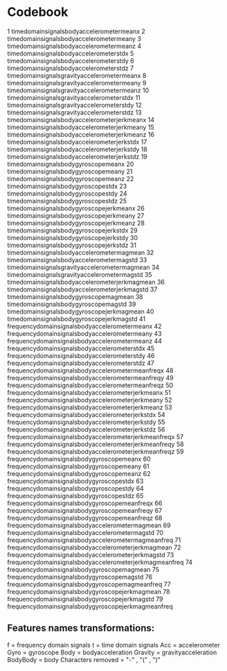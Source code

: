 # Codebook
1 timedomainsignalsbodyaccelerometermeanx
2 timedomainsignalsbodyaccelerometermeany
3 timedomainsignalsbodyaccelerometermeanz
4 timedomainsignalsbodyaccelerometerstdx
5 timedomainsignalsbodyaccelerometerstdy
6 timedomainsignalsbodyaccelerometerstdz
7 timedomainsignalsgravityaccelerometermeanx
8 timedomainsignalsgravityaccelerometermeany
9 timedomainsignalsgravityaccelerometermeanz
10 timedomainsignalsgravityaccelerometerstdx
11 timedomainsignalsgravityaccelerometerstdy
12 timedomainsignalsgravityaccelerometerstdz
13 timedomainsignalsbodyaccelerometerjerkmeanx
14 timedomainsignalsbodyaccelerometerjerkmeany
15 timedomainsignalsbodyaccelerometerjerkmeanz
16 timedomainsignalsbodyaccelerometerjerkstdx
17 timedomainsignalsbodyaccelerometerjerkstdy
18 timedomainsignalsbodyaccelerometerjerkstdz
19 timedomainsignalsbodygyroscopemeanx
20 timedomainsignalsbodygyroscopemeany
21 timedomainsignalsbodygyroscopemeanz
22 timedomainsignalsbodygyroscopestdx
23 timedomainsignalsbodygyroscopestdy
24 timedomainsignalsbodygyroscopestdz
25 timedomainsignalsbodygyroscopejerkmeanx
26 timedomainsignalsbodygyroscopejerkmeany
27 timedomainsignalsbodygyroscopejerkmeanz
28 timedomainsignalsbodygyroscopejerkstdx
29 timedomainsignalsbodygyroscopejerkstdy
30 timedomainsignalsbodygyroscopejerkstdz
31 timedomainsignalsbodyaccelerometermagmean
32 timedomainsignalsbodyaccelerometermagstd
33 timedomainsignalsgravityaccelerometermagmean
34 timedomainsignalsgravityaccelerometermagstd
35 timedomainsignalsbodyaccelerometerjerkmagmean
36 timedomainsignalsbodyaccelerometerjerkmagstd
37 timedomainsignalsbodygyroscopemagmean
38 timedomainsignalsbodygyroscopemagstd
39 timedomainsignalsbodygyroscopejerkmagmean
40 timedomainsignalsbodygyroscopejerkmagstd
41 frequencydomainsignalsbodyaccelerometermeanx
42 frequencydomainsignalsbodyaccelerometermeany
43 frequencydomainsignalsbodyaccelerometermeanz
44 frequencydomainsignalsbodyaccelerometerstdx
45 frequencydomainsignalsbodyaccelerometerstdy
46 frequencydomainsignalsbodyaccelerometerstdz
47 frequencydomainsignalsbodyaccelerometermeanfreqx
48 frequencydomainsignalsbodyaccelerometermeanfreqy
49 frequencydomainsignalsbodyaccelerometermeanfreqz
50 frequencydomainsignalsbodyaccelerometerjerkmeanx
51 frequencydomainsignalsbodyaccelerometerjerkmeany
52 frequencydomainsignalsbodyaccelerometerjerkmeanz
53 frequencydomainsignalsbodyaccelerometerjerkstdx
54 frequencydomainsignalsbodyaccelerometerjerkstdy
55 frequencydomainsignalsbodyaccelerometerjerkstdz
56 frequencydomainsignalsbodyaccelerometerjerkmeanfreqx
57 frequencydomainsignalsbodyaccelerometerjerkmeanfreqy
58 frequencydomainsignalsbodyaccelerometerjerkmeanfreqz
59 frequencydomainsignalsbodygyroscopemeanx
60 frequencydomainsignalsbodygyroscopemeany
61 frequencydomainsignalsbodygyroscopemeanz
62 frequencydomainsignalsbodygyroscopestdx
63 frequencydomainsignalsbodygyroscopestdy
64 frequencydomainsignalsbodygyroscopestdz
65 frequencydomainsignalsbodygyroscopemeanfreqx
66 frequencydomainsignalsbodygyroscopemeanfreqy
67 frequencydomainsignalsbodygyroscopemeanfreqz
68 frequencydomainsignalsbodyaccelerometermagmean
69 frequencydomainsignalsbodyaccelerometermagstd
70 frequencydomainsignalsbodyaccelerometermagmeanfreq
71 frequencydomainsignalsbodyaccelerometerjerkmagmean
72 frequencydomainsignalsbodyaccelerometerjerkmagstd
73 frequencydomainsignalsbodyaccelerometerjerkmagmeanfreq
74 frequencydomainsignalsbodygyroscopemagmean
75 frequencydomainsignalsbodygyroscopemagstd
76 frequencydomainsignalsbodygyroscopemagmeanfreq
77 frequencydomainsignalsbodygyroscopejerkmagmean
78 frequencydomainsignalsbodygyroscopejerkmagstd
79 frequencydomainsignalsbodygyroscopejerkmagmeanfreq


## Features names transformations:
f = frequency domain signals
t = time domain signals
Acc = accelerometer
Gyro = gyroscope
Body = bodyacceleration
Gravity = gravityacceleration
BodyBody = body
Characters removed = "-" , "(" , ")"
